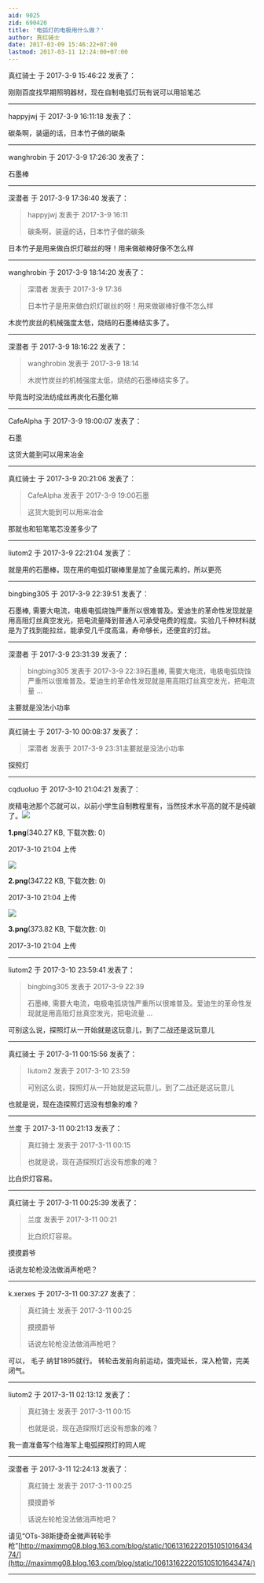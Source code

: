 ```yaml
---
aid: 9025
zid: 690420
title: '电弧灯的电极用什么做？'
author: 真红骑士
date: 2017-03-09 15:46:22+07:00
lastmod: 2017-03-11 12:24:00+07:00
---
```


真红骑士 于 2017-3-9 15:46:22 发表了：

刚刚百度找早期照明器材，现在自制电弧灯玩有说可以用铅笔芯

---------

happyjwj 于 2017-3-9 16:11:18 发表了：

碳条啊，装逼的话，日本竹子做的碳条

---------

wanghrobin 于 2017-3-9 17:26:30 发表了：

石墨棒

---------

深潜者 于 2017-3-9 17:36:40 发表了：

> happyjwj 发表于 2017-3-9 16:11
> 
> 碳条啊，装逼的话，日本竹子做的碳条



日本竹子是用来做白炽灯碳丝的呀！用来做碳棒好像不怎么样

---------

wanghrobin 于 2017-3-9 18:14:20 发表了：

> 深潜者 发表于 2017-3-9 17:36
> 
> 日本竹子是用来做白炽灯碳丝的呀！用来做碳棒好像不怎么样



木炭竹炭丝的机械强度太低，烧结的石墨棒结实多了。

---------

深潜者 于 2017-3-9 18:16:22 发表了：

> wanghrobin 发表于 2017-3-9 18:14
> 
> 木炭竹炭丝的机械强度太低，烧结的石墨棒结实多了。



毕竟当时没法纺成丝再炭化石墨化嘛

---------

CafeAlpha 于 2017-3-9 19:00:07 发表了：

石墨

这货大能到可以用来冶金

---------

真红骑士 于 2017-3-9 20:21:06 发表了：

> CafeAlpha 发表于 2017-3-9 19:00石墨
> 
> 这货大能到可以用来冶金



那就也和铅笔笔芯没差多少了

---------

liutom2 于 2017-3-9 22:21:04 发表了：

就是用的石墨棒，现在用的电弧灯碳棒里是加了金属元素的，所以更亮

---------

bingbing305 于 2017-3-9 22:39:51 发表了：

石墨棒, 需要大电流，电极电弧烧蚀严重所以很难普及。爱迪生的革命性发现就是用高阻灯丝真空发光，把电流量降到普通人可承受电费的程度。实验几千种材料就是为了找到能拉丝，能承受几千度高温，寿命够长，还便宜的灯丝。

---------

深潜者 于 2017-3-9 23:31:39 发表了：

> bingbing305 发表于 2017-3-9 22:39石墨棒, 需要大电流，电极电弧烧蚀严重所以很难普及。爱迪生的革命性发现就是用高阻灯丝真空发光，把电流量 ...



主要就是没法小功率

---------

真红骑士 于 2017-3-10 00:08:37 发表了：

> 深潜者 发表于 2017-3-9 23:31主要就是没法小功率



探照灯

---------

cqduoluo 于 2017-3-10 21:04:21 发表了：

炭精电池那个芯就可以，以前小学生自制教程里有，当然技术水平高的就不是纯碳了。![](https://cdn.jsdelivr.net/gh/lzjluzijie/beichao@main/static/img/210414tomzjs8fsssl719m.png)



**1.png**(340.27 KB, 下载次数: 0)



2017-3-10 21:04 上传



![](https://cdn.jsdelivr.net/gh/lzjluzijie/beichao@main/static/img/210417vdgwyxt2wtb6q8xg.png)



**2.png**(347.22 KB, 下载次数: 0)



2017-3-10 21:04 上传



![](https://cdn.jsdelivr.net/gh/lzjluzijie/beichao@main/static/img/210419q6ks2hslcyt1yq16.png)



**3.png**(373.82 KB, 下载次数: 0)



2017-3-10 21:04 上传

---------

liutom2 于 2017-3-10 23:59:41 发表了：

> bingbing305 发表于 2017-3-9 22:39
> 
> 石墨棒, 需要大电流，电极电弧烧蚀严重所以很难普及。爱迪生的革命性发现就是用高阻灯丝真空发光，把电流量 ...



可别这么说，探照灯从一开始就是这玩意儿，到了二战还是这玩意儿

---------

真红骑士 于 2017-3-11 00:15:56 发表了：

> liutom2 发表于 2017-3-10 23:59
> 
> 可别这么说，探照灯从一开始就是这玩意儿，到了二战还是这玩意儿



也就是说，现在造探照灯远没有想象的难？

---------

兰度 于 2017-3-11 00:21:13 发表了：

> 真红骑士 发表于 2017-3-11 00:15
> 
> 也就是说，现在造探照灯远没有想象的难？



比白炽灯容易。

---------

真红骑士 于 2017-3-11 00:25:39 发表了：

> 兰度 发表于 2017-3-11 00:21
> 
> 比白炽灯容易。



摸摸爵爷

话说左轮枪没法做消声枪吧？

---------

k.xerxes 于 2017-3-11 00:37:27 发表了：

> 真红骑士 发表于 2017-3-11 00:25
> 
> 摸摸爵爷
> 
> 话说左轮枪没法做消声枪吧？



可以， 毛子 纳甘1895就行。 转轮击发前向前运动，蛋壳延长，深入枪管，完美闭气。

---------

liutom2 于 2017-3-11 02:13:12 发表了：

> 真红骑士 发表于 2017-3-11 00:15
> 
> 也就是说，现在造探照灯远没有想象的难？



我一直准备写个给海军上电弧探照灯的同人呢

---------

深潜者 于 2017-3-11 12:24:13 发表了：

> 真红骑士 发表于 2017-3-11 00:25
> 
> 摸摸爵爷
> 
> 话说左轮枪没法做消声枪吧？



请见“OTs-38斯捷奇金微声转轮手枪”[http://maximmg08.blog.163.com/blog/static/1061316222015105101643474/](http://maximmg08.blog.163.com/blog/static/1061316222015105101643474/)

---------

